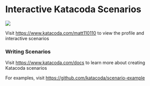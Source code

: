 # Interactive Katacoda Scenarios

[![](http://shields.katacoda.com/katacoda/matt110110/count.svg)](https://www.katacoda.com/matt110110 "Get your profile on Katacoda.com")

Visit https://www.katacoda.com/matt110110 to view the profile and interactive scenarios

### Writing Scenarios
Visit https://www.katacoda.com/docs to learn more about creating Katacoda scenarios

For examples, visit https://github.com/katacoda/scenario-example
